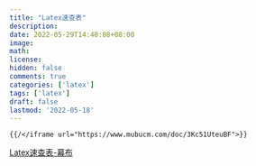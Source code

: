 ```yaml
---
title: "Latex速查表"
description: 
date: 2022-05-29T14:40:08+08:00
image: 
math: 
license: 
hidden: false
comments: true
categories: ['latex']
tags: ['latex']
draft: false
lastmod: '2022-05-18'
---
```

``{{/</iframe url="https://www.mubucm.com/doc/3Kc51UteuBF">}}``

[Latex速查表-幕布](https://www.mubucm.com/doc/3Kc51UteuBF)